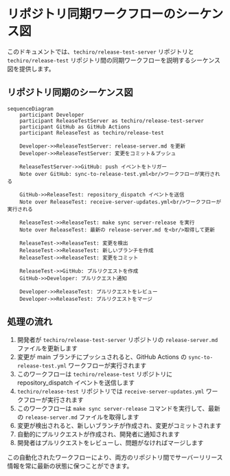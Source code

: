 # リポジトリ同期ワークフローのシーケンス図

このドキュメントでは、`techiro/release-test-server` リポジトリと `techiro/release-test` リポジトリ間の同期ワークフローを説明するシーケンス図を提供します。

## リポジトリ同期のシーケンス図

```mermaid
sequenceDiagram
    participant Developer
    participant ReleaseTestServer as techiro/release-test-server
    participant GitHub as GitHub Actions
    participant ReleaseTest as techiro/release-test
    
    Developer->>ReleaseTestServer: release-server.md を更新
    Developer->>ReleaseTestServer: 変更をコミット＆プッシュ
    
    ReleaseTestServer->>GitHub: push イベントをトリガー
    Note over GitHub: sync-to-release-test.yml<br/>ワークフローが実行される
    
    GitHub->>ReleaseTest: repository_dispatch イベントを送信
    Note over ReleaseTest: receive-server-updates.yml<br/>ワークフローが実行される
    
    ReleaseTest->>ReleaseTest: make sync server-release を実行
    Note over ReleaseTest: 最新の release-server.md を<br/>取得して更新
    
    ReleaseTest->>ReleaseTest: 変更を検出
    ReleaseTest->>ReleaseTest: 新しいブランチを作成
    ReleaseTest->>ReleaseTest: 変更をコミット
    
    ReleaseTest->>GitHub: プルリクエストを作成
    GitHub->>Developer: プルリクエスト通知
    
    Developer->>ReleaseTest: プルリクエストをレビュー
    Developer->>ReleaseTest: プルリクエストをマージ
```

## 処理の流れ

1. 開発者が `techiro/release-test-server` リポジトリの `release-server.md` ファイルを更新します
2. 変更が main ブランチにプッシュされると、GitHub Actions の `sync-to-release-test.yml` ワークフローが実行されます
3. このワークフローは `techiro/release-test` リポジトリに repository_dispatch イベントを送信します
4. `techiro/release-test` リポジトリでは `receive-server-updates.yml` ワークフローが実行されます
5. このワークフローは `make sync server-release` コマンドを実行して、最新の `release-server.md` ファイルを取得します
6. 変更が検出されると、新しいブランチが作成され、変更がコミットされます
7. 自動的にプルリクエストが作成され、開発者に通知されます
8. 開発者はプルリクエストをレビューし、問題がなければマージします

この自動化されたワークフローにより、両方のリポジトリ間でサーバーリリース情報を常に最新の状態に保つことができます。